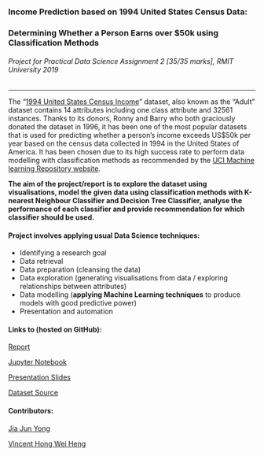 ### Income Prediction based on 1994 United States Census Data: 

### Determining Whether a Person Earns over $50k using Classification Methods

###### Project for Practical Data Science Assignment 2 [35/35 marks], RMIT University 2019

------

The “[1994 United States Census Income](https://archive.ics.uci.edu/ml/datasets/adult)” dataset, also known as the “Adult” dataset contains 14 attributes including one class attribute and 32561 instances. Thanks to its donors, Ronny and Barry who both graciously donated the dataset in 1996, it has been one of the most popular datasets that is used for predicting whether a person’s income exceeds US$50k per year based on the census data collected in 1994 in the United States of America. It has been chosen due to its high success rate to perform data modelling with classification methods as recommended by the [UCI Machine learning Repository website](https://archive.ics.uci.edu/ml/datasets/adult). 

**The aim of the project/report is to explore the dataset using visualisations, model the given data using classification methods with K-nearest Neighbour Classifier and Decision Tree Classifier, analyse the performance of each classifier and provide recommendation for which classifier should be used.**

#### Project involves applying usual Data Science techniques:

- Identifying a research goal
- Data retrieval
- Data preparation (cleansing the data)
- Data exploration (generating visualisations from data / exploring relationships between attributes)
- Data modelling (**applying Machine Learning techniques** to produce models with good predictive power)
- Presentation and automation

#### Links to (hosted on GitHub):

[Report](https://github.com/yongjiajun/Income-Prediction-DataSci/blob/master/report.pdf)

[Jupyter Notebook](https://github.com/yongjiajun/Income-Prediction-DataSci/blob/master/notebook.ipynb)

[Presentation Slides](https://github.com/yongjiajun/Income-Prediction-DataSci/blob/master/presentation.pdf)

[Dataset Source](https://archive.ics.uci.edu/ml/datasets/adult)

#### Contributors:

[Jia Jun Yong](https://github.com/yongjiajun/)

[Vincent Hong Wei Heng](https://github.com/Vincent0102)